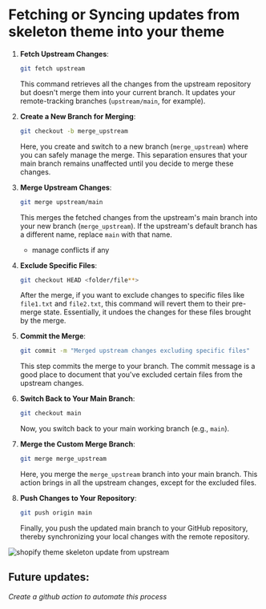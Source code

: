 # Fetching or Syncing updates from skeleton theme into your theme

1. **Fetch Upstream Changes**:
   ```bash
   git fetch upstream
   ```
   This command retrieves all the changes from the upstream repository but doesn't merge them into your current branch. It updates your remote-tracking branches (`upstream/main`, for example).

2. **Create a New Branch for Merging**:
   ```bash
   git checkout -b merge_upstream
   ```
   Here, you create and switch to a new branch (`merge_upstream`) where you can safely manage the merge. This separation ensures that your main branch remains unaffected until you decide to merge these changes.

3. **Merge Upstream Changes**:
   ```bash
   git merge upstream/main
   ```
   This merges the fetched changes from the upstream's main branch into your new branch (`merge_upstream`). If the upstream's default branch has a different name, replace `main` with that name.

   - manage conflicts if any

4. **Exclude Specific Files**:
   ```bash
   git checkout HEAD <folder/file**>
   ```
   After the merge, if you want to exclude changes to specific files like `file1.txt` and `file2.txt`, this command will revert them to their pre-merge state. Essentially, it undoes the changes for these files brought by the merge.

5. **Commit the Merge**:
   ```bash
   git commit -m "Merged upstream changes excluding specific files"
   ```
   This step commits the merge to your branch. The commit message is a good place to document that you've excluded certain files from the upstream changes.

6. **Switch Back to Your Main Branch**:
   ```bash
   git checkout main
   ```
   Now, you switch back to your main working branch (e.g., `main`).

7. **Merge the Custom Merge Branch**:
   ```bash
   git merge merge_upstream
   ```
   Here, you merge the `merge_upstream` branch into your main branch. This action brings in all the upstream changes, except for the excluded files.

8. **Push Changes to Your Repository**:
   ```bash
   git push origin main
   ```
   Finally, you push the updated main branch to your GitHub repository, thereby synchronizing your local changes with the remote repository.

![shopify theme skeleton update from upstream](https://github.com/dear-digital/shopify-theme-skeleton/assets/78968174/d983a01f-0c4d-4a27-b942-5b2b910fe613)



## Future updates:

_Create a github action to automate this process_
